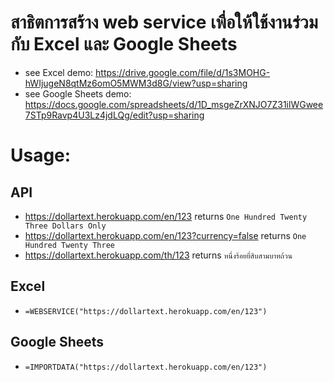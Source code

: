 # สาธิตการสร้าง web service เพื่อให้ใช้งานร่วมกับ Excel และ Google Sheets
* see Excel demo: https://drive.google.com/file/d/1s3MOHG-hWIjugeN8qtMz6omO5MWM3d8G/view?usp=sharing
* see Google Sheets demo: https://docs.google.com/spreadsheets/d/1D_msgeZrXNJO7Z31ilWGwee7STp9Ravp4U3Lz4jdLQg/edit?usp=sharing

# Usage:
## API
* https://dollartext.herokuapp.com/en/123 returns `One Hundred Twenty Three Dollars Only`
* https://dollartext.herokuapp.com/en/123?currency=false returns `One Hundred Twenty Three`
* https://dollartext.herokuapp.com/th/123 returns `หนึ่งร้อยยี่สิบสามบาทถ้วน`
## Excel
* `=WEBSERVICE("https://dollartext.herokuapp.com/en/123")`
## Google Sheets
* `=IMPORTDATA("https://dollartext.herokuapp.com/en/123")`